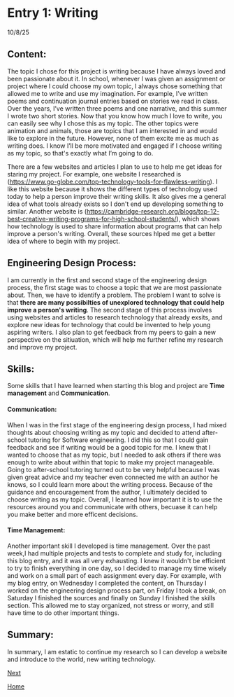 # Entry 1: Writing
10/8/25

## Content:

The topic I chose for this project is  writing because I have always loved and been passionate about it. In school, whenever I was given an assignment or project where I could choose my own topic, I always chose something that allowed me to write and use my imagination. For example, I’ve written poems and continuation journal entries based on stories we read in class. Over the years, I’ve written three poems and one narrative, and this summer I wrote two short stories. Now that you know how much I love to write, you can easily see why I chose this as my topic. The other topics were animation and animals, those are topics that I am interested in and would like to explore in the future. However, none of them excite me as much as writing does. I know I’ll be more motivated and engaged if I choose writing as my topic, so that's exactly what I’m going to do.

There are a few websites and articles I plan to use to help me get ideas for staring my project. For example, one website I researched is (https://www.go-globe.com/top-technology-tools-for-flawless-writing). I like this website because it shows the different types of technology used today to help a person improve their writing skills. It also gives me a general idea of what tools already exists so I don't end up developing something to similar. Another website is (https://cambridge-research.org/blogs/top-12-best-creative-writing-programs-for-high-school-students/), which shows how technology is used to share information about programs that can help improve a person's writing. Overall, these sources hlped me get a better idea of where to begin with my project. 



## Engineering Design Process: 

I am currently in the first and second stage of the engineering design process, the first stage was to choose a topic that we are most passionate about. Then, we have to identify a problem. The problem I want to solve is that **there are many possibilties of unexplored technology that could help improve a person's writing**. The second stage of this process involves using websites and articles to research technology that already exsits, and explore new ideas for technology that could be invented to help young aspiring writers. I also plan to get feedback from my peers to gain a new perspective on the sitiuation, which will help me further refine my research and improve my project. 


## Skills: 

Some skills that I have learned when starting this blog and project are **Time management** and **Communication**.

#### Communication:
When I was in the first stage of the engineering design process, I had mixed thoughts about choosing writing as my topic and decided to attend after-school tutoring for Software engineering. I did this so that I could gain feedback and see if writing would be a good topic for me. I knew that I wanted to choose that as my topic, but I needed to ask others if there was enough to write about within that topic to make my project manageable. Going to after-school tutoring turned out to be very helpful because I was given great advice and my teacher even connected me with an author he knows, so I could learn more about the writing process. Because of the guidance and encouragement from the author, I ultimately decided to choose writing as my topic.  Overall, I learned how important it is to use the resources around you and communicate with others, becuase it can help you make better and more efficent decisions. 

#### Time Management:
Another important skill I developed is time management. Over the past week,I had multiple projects and tests to complete and study for, including this blog entry, and it was all very exhausting. I knew it wouldn't be efficient to try to finish everything in one day, so I decided to manage my time wisely and work on a small part of each assignment every day. For example, with my blog entry, on Wednesday I completed the content, on Thursday I worked on the engineering design process part, on Friday I took a break, on Saturday I finished the sources and finally on Sunday I finished the skills section. This allowed me to stay organized, not stress or worry, and still have time to do other important things.

## Summary:
In summary,  I am estatic to continue my research so I can develop a website and introduce to the world, new writing technology.

[Next](entry02.md)

[Home](../README.md)

